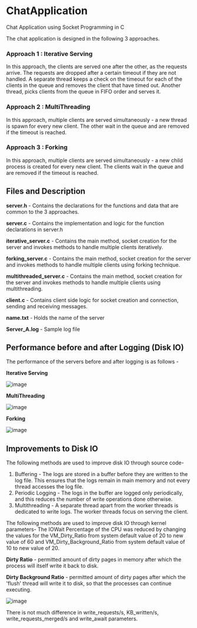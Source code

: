 # ChatApplication
Chat Application using Socket Programming in C

The chat application is designed in the following 3 approaches.

### Approach 1 : Iterative Serving
In this approach, the clients are served one after the other, as the requests arrive. The requests are dropped after a certain timeout if they are not handled. A separate thread keeps a check on the timeout for each of the clients in the queue and removes the client that have timed out. Another thread, picks clients from the queue in FIFO order and serves it.

### Approach 2 : MultiThreading
In this approach, multiple clients are served simultaneously - a new thread is spawn for every new client. The other wait in the queue and are removed if the timeout is reached.

### Approach 3 : Forking
In this approach, multiple clients are served simultaneously - a new child process is created for every new client. The clients wait in the queue and are removed if the timeout is reached. 


## Files and Description
**server.h** - Contains the declarations for the functions and data that are common to the 3 approaches.

**server.c** - Contains the implementation and logic for the function declarations in server.h

**iterative_server.c** - Contains the main method, socket creation for the server and invokes methods to handle multiple clients iteratively.

**forking_server.c** - Contains the main method, socket creation for the server and invokes methods to handle multiple clients using forking technique.

**multithreaded_server.c** - Contains the main method, socket creation for the server and invokes methods to handle multiple clients using multithreading.

**client.c** - Contains client side logic for socket creation and connection, sending and receiving messages.

**name.txt** - Holds the name of the server

**Server_A.log** - Sample log file

## Performance before and after Logging (Disk IO)
The performance of the servers before and after logging is as follows - 

**Iterative Serving**

![image](https://github.com/aakashr02/ChatApplication/assets/87864552/9fc54b71-3fdd-4997-bf22-e08dab0f8f77)


**MultiThreading**

![image](https://github.com/aakashr02/ChatApplication/assets/87864552/55581462-0534-4f94-95d8-684161993a50)


**Forking**

![image](https://github.com/aakashr02/ChatApplication/assets/87864552/862b2390-0d36-47b1-911f-bed030e31717)


## Improvements to Disk IO

The following methods are used to improve disk IO through source code-
1. Buffering - The logs are stored in a buffer before they are written to the log file. This ensures that the logs remain in main memory and not every thread accesses the log file.
2. Periodic Logging - The logs in the buffer are logged only periodically, and this reduces the number of write operations done otherwise.
3. Multithreading - A separate thread apart from the worker threads is dedicated to write logs. The worker threads focus on serving the client.

The following methods are used to improve disk IO through kernel parameters-
The IOWait Percentage of the CPU was reduced by changing the values for the VM_Dirty_Ratio from system default value of 20 to new value of 60 and VM_Dirty_Background_Ratio from system default value of 10 to new value of 20.

**Dirty Ratio** - permitted amount of dirty pages in memory after which the process will itself write it back to disk.

**Dirty Background Ratio** - permitted amount of dirty pages after which the 'flush' thread will write it to disk, so that the processes can continue executing.

![image](https://github.com/aakashr02/ChatApplication/assets/87864552/d8fbab58-b5a2-427c-806f-465ab749ab0f)

There is not much difference in write_requests/s, KB_written/s, write_requests_merged/s and write_await parameters.

